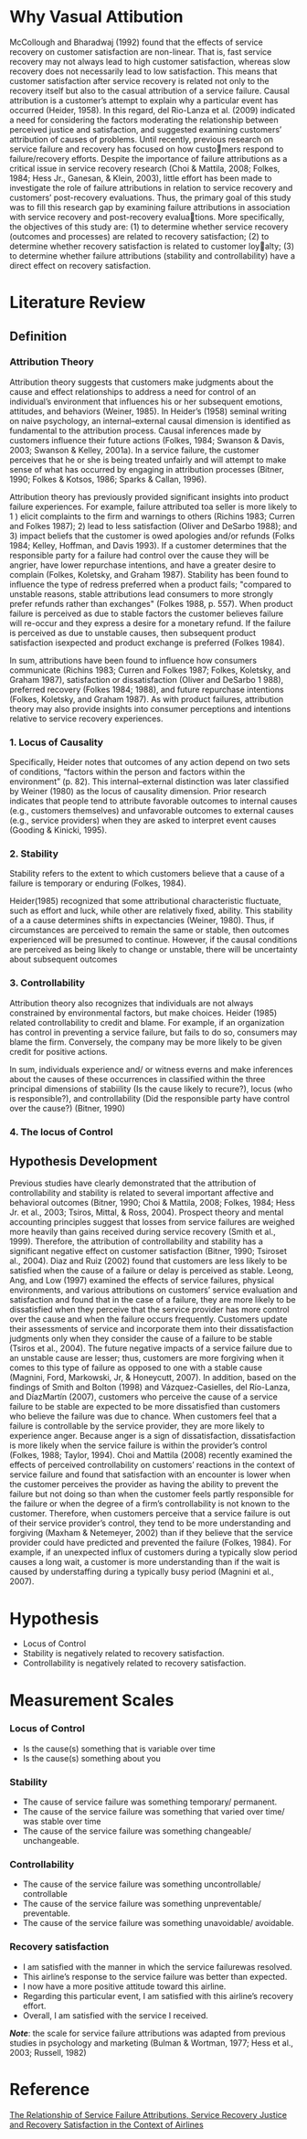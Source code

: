 # Why Vasual Attibution
  McCollough and Bharadwaj (1992) found that the effects of service recovery on customer satisfaction are non-linear. That is, fast service recovery may not always lead to high customer satisfaction, whereas slow recovery does not necessarily lead to low satisfaction. This means that customer satisfaction after service recovery is related not only to the recovery itself but also to the casual attribution of a service failure. Causal attribution is a customer’s attempt to explain why a particular event has occurred (Heider, 1958). In this regard, del Rio-Lanza et al. (2009) indicated a need for considering the factors moderating the relationship between perceived justice and satisfaction, and suggested examining customers’ attribution of causes of problems.
  Until recently, previous research on service failure and recovery has focused on how customers respond to failure/recovery efforts. Despite the importance of failure attributions as a critical issue in service recovery research (Choi & Mattila, 2008; Folkes, 1984; Hess Jr., Ganesan, & Klein, 2003), little effort has been made to investigate the role of failure attributions in relation to service recovery and customers’ post-recovery evaluations. Thus, the primary goal of this study was to fill this research gap by examining failure attributions in association with service recovery and post-recovery evaluations. More specifically, the objectives of this study are: (1) to determine whether service recovery (outcomes and processes) are related to recovery satisfaction; (2) to determine whether recovery satisfaction is related to customer loyalty; (3) to determine whether failure attributions (stability and controllability) have a direct effect on recovery satisfaction.

# Literature Review
## Definition
### Attribution Theory
  Attribution theory suggests that customers make judgments about the cause and effect relationships to address a need for control of an individual’s environment that influences his or her subsequent emotions, attitudes, and behaviors (Weiner, 1985). In Heider’s (1958) seminal writing on naive psychology, an internal–external causal dimension is identified as fundamental to the attribution process. Causal inferences made by customers influence their future actions (Folkes, 1984; Swanson & Davis, 2003; Swanson & Kelley, 2001a). In a service failure, the customer perceives that he or she is being treated unfairly and will attempt to make sense of what has occurred by engaging in attribution processes (Bitner, 1990; Folkes & Kotsos, 1986; Sparks & Callan, 1996).  

  Attribution theory has previously provided significant insights into product failure experiences. For example, failure attributed toa seller is more likely to 1 ) elicit complaints to the firm and warnings to others (Richins 1983; Curren and Folkes 1987); 2) lead to less satisfaction (Oliver and DeSarbo 1988); and 3) impact beliefs that the customer is owed apologies and/or refunds (Folks 1984; Kelley, Hoffman, and Davis 1993). If a customer determines that the responsible party for a failure had control over the cause they will be angrier, have lower repurchase intentions, and have a greater desire to complain (Folkes, Koletsky, and Graham 1987). Stability has been found to influence the type of redress preferred when a product fails; "compared to unstable reasons, stable attributions lead consumers to more strongly prefer refunds rather than exchanges" (Folkes 1988, p. 557). When product failure is perceived as due to stable factors the customer believes failure will re-occur and they express a desire for a monetary refund. If the failure is perceived as due to unstable causes, then subsequent product satisfaction isexpected and product exchange is preferred (Folkes 1984). 

  In sum, attributions have been found to influence how consumers communicate (Richins 1983; Curren and Folkes 1987; Folkes, Koletsky, and Graham 1987), satisfaction or dissatisfaction (Oliver and DeSarbo 1 988), preferred recovery (Folkes 1984; 1988), and future repurchase intentions (Folkes, Koletsky, and Graham 1987). As with product failures, attribution theory may also provide insights into consumer perceptions and intentions relative to service recovery experiences.
  
### 1. Locus of Causality
  Specifically, Heider notes that outcomes of any action depend on two sets of conditions, “factors within the person and factors within the environment” (p. 82). This internal–external distinction was later classified by Weiner (1980) as the locus of causality dimension. Prior research indicates that people tend to attribute favorable outcomes to internal causes (e.g., customers themselves) and unfavorable outcomes to external causes (e.g., service providers) when they are asked to interpret event causes (Gooding & Kinicki, 1995).
### 2. Stability
  Stability refers to the extent to which customers believe that a cause of a failure is temporary or enduring (Folkes, 1984).

  Heider(1985) recognized that some attributional characteristic fluctuate, such as effort and luck, while other are relatively fixed, ability. This stability of a a cause determines shifts in expectancies (Weiner, 1980). Thus, if circumstances are perceived to remain the same or stable, then outcomes experienced will be presumed to continue. However, if the causal conditions are perceived as being likely to change or unstable, there will be uncertainty about subsequent outcomes

### 3. Controllability
  Attribution theory also recognizes that individuals are not always constrained by environmental factors, but make choices. Heider (1985) related controllability to credit and blame. For example, if an organization has control in preventing a service failure, but fails to do so, consumers may blame the firm. Conversely, the company may be more likely to be given credit for positive actions. 
  
  In sum, individuals experience and/ or witness everns and make inferences about the causes of these occurrences in classified within the three principal dimensions of stabiility (Is the cause likely to recure?), locus (who is responsible?), and controllability (Did the responsible party have control over the cause?) (Bitner, 1990)
  
### 4. The locus of Control



## Hypothesis Development
  Previous studies have clearly demonstrated that the attribution of controllability and stability is related to several important affective and behavioral outcomes (Bitner, 1990; Choi & Mattila, 2008; Folkes, 1984; Hess Jr. et al., 2003; Tsiros, Mittal, & Ross, 2004). Prospect theory and mental accounting principles suggest that losses from service failures are weighed more heavily than gains received during service recovery (Smith et al., 1999). Therefore, the attribution of controllability and stability has a significant negative effect on customer satisfaction (Bitner, 1990; Tsiroset al., 2004). Diaz and Ruiz (2002) found that customers are less likely to be satisfied when the cause of a failure or delay is perceived as stable. Leong, Ang, and Low (1997) examined the effects of service failures, physical environments, and various attributions on customers’ service evaluation and satisfaction and found that in the case of a failure, they are more likely to be dissatisfied when they perceive that the service provider has more control over the cause and when the failure occurs frequently. Customers update their assessments of service and incorporate them into their dissatisfaction judgments only when they consider the cause of a failure to be stable (Tsiros et al., 2004). The future negative impacts of a service failure due to an unstable cause are lesser; thus, customers are more forgiving when it comes to this type of failure as opposed to one with a stable cause (Magnini, Ford, Markowski, Jr, & Honeycutt, 2007). In addition, based on the findings of Smith and Bolton (1998) and Vázquez-Casielles, del Río-Lanza, and DíazMartín (2007), customers who perceive the cause of a service failure to be stable are expected to be more dissatisfied than customers who believe the failure was due to chance. When customers feel that a failure is controllable by the service provider, they are more likely to experience anger. Because anger is a sign of dissatisfaction, dissatisfaction is more likely when the service failure is within the provider’s control (Folkes, 1988; Taylor, 1994). Choi and Mattila (2008) recently examined the effects of perceived controllability on customers’ reactions in the context of service failure and found that satisfaction with an encounter is lower when the customer perceives the provider as having the ability to prevent the failure but not doing so than when the customer feels partly responsible for the failure or when the degree of a firm’s controllability is not known to the customer. Therefore, when customers perceive that a service failure is out of their service provider’s control, they tend to be more understanding and forgiving (Maxham & Netemeyer, 2002) than if they believe that the service provider could have predicted and prevented the failure (Folkes, 1984). For example, if an unexpected influx of customers during a typically slow period causes a long wait, a customer is more understanding than if the wait is caused by understaffing during a typically busy period (Magnini et al., 2007).

# Hypothesis
* Locus of Control 
* Stability is negatively related to recovery satisfaction.
* Controllability is negatively related to recovery satisfaction.

# Measurement Scales
### Locus of Control
* Is the cause(s) something that is variable over time
* Is the cause(s) something about you
### Stability
* The cause of service failure was something temporary/ permanent.
* The cause of the service failure was something that varied over time/ was stable over time
* The cause of the service failure was something changeable/ unchangeable.
### Controllability
* The cause of the service failure was something uncontrollable/ controllable
* The cause of the service failure was something unpreventable/ preventable.
* The cause of the service failure was something unavoidable/ avoidable.
### Recovery satisfaction
* I am satisfied with the manner in which the service failurewas resolved.
* This airline’s response to the service failure was better than expected.
* I now have a more positive attitude toward this airline.
* Regarding this particular event, I am satisfied with this airline’s recovery effort.
* Overall, I am satisfied with the service I received.

___Note___:  the scale for service failure attributions was adapted from previous studies in psychology and marketing (Bulman & Wortman, 1977; Hess et al., 2003; Russell, 1982)


# Reference
[The Relationship of Service Failure Attributions, Service Recovery Justice and Recovery Satisfaction in the Context of Airlines](https://sci-hub.se/https://www.tandfonline.com/doi/abs/10.1080/15022250.2012.724923)

